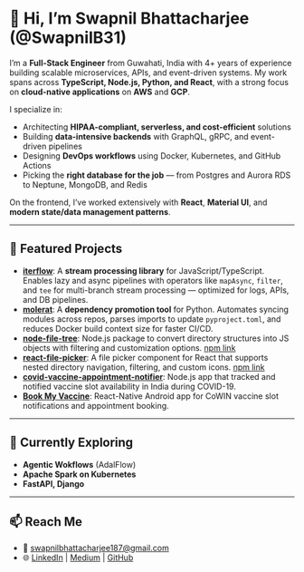 # 👋 Hi, I’m Swapnil Bhattacharjee (@SwapnilB31)

I’m a **Full-Stack Engineer** from Guwahati, India with 4+ years of experience building scalable microservices, APIs, and event-driven systems. My work spans across **TypeScript, Node.js, Python, and React**, with a strong focus on **cloud-native applications** on **AWS** and **GCP**.

I specialize in:
- Architecting **HIPAA-compliant, serverless, and cost-efficient** solutions  
- Building **data-intensive backends** with GraphQL, gRPC, and event-driven pipelines  
- Designing **DevOps workflows** using Docker, Kubernetes, and GitHub Actions  
- Picking the **right database for the job** — from Postgres and Aurora RDS to Neptune, MongoDB, and Redis  

On the frontend, I’ve worked extensively with **React**, **Material UI**, and **modern state/data management patterns**.  

---

## 🔭 Featured Projects
- [**iterflow**](https://github.com/SwapnilB31/iterflow): A **stream processing library** for JavaScript/TypeScript. Enables lazy and async pipelines with operators like `mapAsync`, `filter`, and `tee` for multi-branch stream processing — optimized for logs, APIs, and DB pipelines.  
- [**molerat**](https://github.com/SwapnilB31/molerat): A **dependency promotion tool** for Python. Automates syncing modules across repos, parses imports to update `pyproject.toml`, and reduces Docker build context size for faster CI/CD.  
- [**node-file-tree**](https://github.com/SwapnilB31/node-file-tree): Node.js package to convert directory structures into JS objects with filtering and customization options. [npm link](https://www.npmjs.com/package/node-file-tree-explorer)  
- [**react-file-picker**](https://github.com/SwapnilB31/react-file-picker): A file picker component for React that supports nested directory navigation, filtering, and custom icons. [npm link](https://www.npmjs.com/package/react-file-picker-ui)  
- [**covid-vaccine-appointment-notifier**](https://github.com/SwapnilB31/covid-vaccine-appointment-notifier): Node.js app that tracked and notified vaccine slot availability in India during COVID-19.  
- [**Book My Vaccine**](https://github.com/SwapnilB31/BookMyVaccine): React-Native Android app for CoWIN vaccine slot notifications and appointment booking.  

---

## 🌱 Currently Exploring
- **Agentic Wokflows** (AdalFlow)  
- **Apache Spark on Kubernetes**
- **FastAPI, Django**  

---

## 📫 Reach Me
- 📧 [swapnilbhattacharjee187@gmail.com](mailto:swapnilbhattacharjee187@gmail.com)  
- 🌐 [LinkedIn](https://www.linkedin.com/in/swapnil-bhattacharjee-ghy) | [Medium](https://medium.com/@swapnil-bhattacharjee) | [GitHub](https://github.com/SwapnilB31)  
